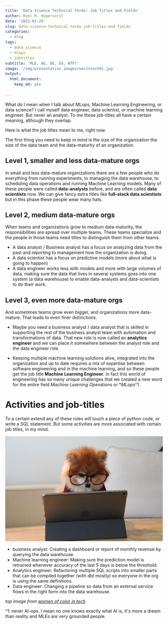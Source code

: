 ```yaml
---
title: 'Data Science Technical Terms: Job Titles and Fields'
author: Roel M. Hogervorst
date: '2022-01-29'
slug: data-science-technical-terms-job-titles-and-fields
categories:
  - blog
tags:
  - data_science
  - mlops
  - jobtitles
subtitle: 'MLE, AE, DE, DS, WTF?'
image: '/img/presentation_images/wocintech01.jpg'
output:
  html_document:
    keep_md: yes
  
---
```


<!-- content  -->
What do I mean when I talk about MLops, Machine Learning Engineering, or data science?
I call myself data engineer, data scientist, or machine learning engineer. But never 
an analyst. To me these job-titles all have a certain meaning, although they overlap.

Here is what the job titles mean to me, right now. 

The first thing you need to keep in mind is the size of the organization the size
of the data team and the data-maturity of an organization. 

## Level 1, smaller and less data-mature orgs
In small and less data-mature organizations there are a few people who do everything
from running experiments, to managing the data warehouse, to scheduling data
operations and running Machine Learning models. Many of these people were called
**data-analysts** before, and are often called **data scientists** now. We can give fancy extra titles like **full-stack data scientists** but in this phase these people wear many hats. 

## Level 2, medium data-mature orgs
When teams and organizations grow to medium data-maturity, the responsibilities are spread over multiple
teams. These teams specialize and the people in those teams need titles to distinguish them from other teams. 

* A data analyst / Business analyst has a focus on analyzing data from the past and reporting to management how the organization is doing. 
* A data scientist has a focus on predictive models (more about what is going to happen)
* A data engineer works less with models and more with large volumes of data, making sure the data that lives in several systems goes into one system (a data warehouse) to enable data-analysts and data-scientists to do their work. 

## Level 3, even more data-mature orgs
And sometimes teams grow even bigger, and organizations more data-mature. That leads to even finer distinctions. 

* Maybe you need a business analyst / data analyst that is skilled in supporting the rest of the business analyst team with automation and transformations of data. That new role is now called an **analytics engineer** and we can place it somewhere between the analyst role and the data engineer role. 

* Keeping multiple machine learning solutions alive, integrated into the organization and up to date requires a mix of expertise between software engineering and in the machine learning, and so these people get the job title **Machine Learning Engineer**. In fact this world of engineering has so many unique challenges that we created a new word for the entire field *Machine Learning Operations* or **MLops*^1.  

# Activities and job-titles
To a certain extend any of these roles will touch a piece of python code, or
write a SQL statement. But some activities are more associated with certain job
titles, in my mind.

![a dog with glasses that looks at a laptop](cookie-the-pom.jpg)

* business analyst: Creating a dashboard or report of monthly revenue by querying the data warehouse.
* Machine learning engineer: Making sure the prediction model is retrained whenever accuracy of the last 5 days is below the threshold. 
* Analytics engineer: Refactoring multiple SQL scripts into smaller parts that can be compiled together (with dbt mostly) so everyone in the org is using the same definitions. 
* Data engineer: Changing a pipeline so data from an external service flows in the right form into the data warehouse. 

_top image from [women of color in tech](https://www.wocintechchat.com/blog/wocintechphotos)_

^1: never AI-ops. I mean no one knows exactly what AI is, it's more a dream than reality and MLEs are very grounded people.